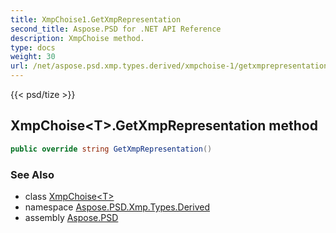 ```yaml
---
title: XmpChoise1.GetXmpRepresentation
second_title: Aspose.PSD for .NET API Reference
description: XmpChoise method. 
type: docs
weight: 30
url: /net/aspose.psd.xmp.types.derived/xmpchoise-1/getxmprepresentation/
---
```

{{< psd/tize >}}
## XmpChoise&lt;T&gt;.GetXmpRepresentation method

```csharp
public override string GetXmpRepresentation()
```

### See Also

* class [XmpChoise&lt;T&gt;](../)
* namespace [Aspose.PSD.Xmp.Types.Derived](../../xmpchoise-1/)
* assembly [Aspose.PSD](../../../)


